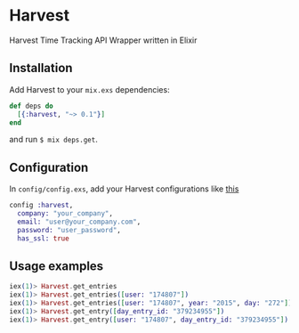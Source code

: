 Harvest
=====

Harvest Time Tracking API Wrapper written in Elixir

## Installation
Add Harvest to your `mix.exs` dependencies:

```elixir
def deps do
  [{:harvest, "~> 0.1"}]
end
```
and run `$ mix deps.get`.

## Configuration

In `config/config.exs`, add your Harvest configurations like [this](config/config.exs.example)

```elixir
config :harvest,
  company: "your_company",
  email: "user@your_company.com",
  password: "user_password",
  has_ssl: true
```

## Usage examples

```elixir
iex(1)> Harvest.get_entries
iex(1)> Harvest.get_entries([user: "174807"])
iex(1)> Harvest.get_entries([user: "174807", year: "2015", day: "272"])
iex(1)> Harvest.get_entry([day_entry_id: "379234955"])
iex(1)> Harvest.get_entry([user: "174807", day_entry_id: "379234955"])
```
